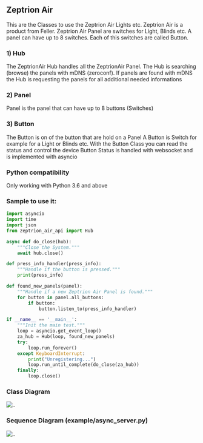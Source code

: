 ## Zeptrion Air

This are the Classes to use the Zeptrion Air Lights etc. Zeptrion Air is
a product from Feller. Zeptrion Air Panel are switches for Light, Blinds
etc. A panel can have up to 8 switches. Each of this switches are called
Button.

### 1) Hub

The ZeptrionAir Hub handles all the ZeptrionAir Panel. The Hub is
searching (browse) the panels with mDNS (zeroconf). If panels are found
with mDNS the Hub is requesting the panels for all additional needed
informations

### 2) Panel

Panel is the panel that can have up to 8 buttons (Switches)

### 3) Button

The Button is on of the button that are hold on a Panel A
Button is Switch for example for a Light or Blinds etc. With the
Button Class you can read the status and control the device
Button Status is handled with websocket and is implemented with asyncio

### Python compatibility
Only working with Python 3.6 and above

### Sample to use it:

``` python
import asyncio
import time
import json
from zeptrion_air_api import Hub

async def do_close(hub):
    """Close the System."""
    await hub.close()

def press_info_handler(press_info):
    """Handle if the button is pressed."""
    print(press_info)

def found_new_panels(panel):
    """Handle if a new Zeptrion Air Panel is found."""
    for button in panel.all_buttons:
        if button:
            button.listen_to(press_info_handler)

if __name__ == '__main__':
    """Init the main test."""
    loop = asyncio.get_event_loop()
    za_hub = Hub(loop, found_new_panels)
    try:
        loop.run_forever()
    except KeyboardInterrupt:
        print("Unregistering...")
        loop.run_until_complete(do_close(za_hub))
    finally:
        loop.close()
```

### Class Diagram
![..](http://www.plantuml.com/plantuml/proxy?src=https://raw.githubusercontent.com/swissglider/zeptrionAirApi/master/class-diagram.wsd)

### Sequence Diagram (example/async_server.py)
![..](http://www.plantuml.com/plantuml/proxy?src=https://raw.githubusercontent.com/swissglider/zeptrionAirApi/master/sequence-diagram.wsd)
